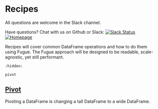 # Recipes

All questions are welcome in the Slack channel.

Have questions? Chat with us on Github or Slack:
[![Slack Status](https://img.shields.io/badge/slack-join_chat-white.svg?logo=slack&style=social)](http://slack.fugue.ai)
[![Homepage](https://img.shields.io/badge/fugue-source--code-red?logo=github)](https://github.com/fugue-project/fugue)

Recipes will cover common DataFrame operations and how to do them using Fugue. The Fugue approach will be designed to be readable, scale-agnostic, yet still performant.

```{toctree}
:hidden:

pivot
```

## [Pivot](pivot.ipynb)

Pivoting a DataFrame is changing a tall DataFrame to a wide DataFrame. 
